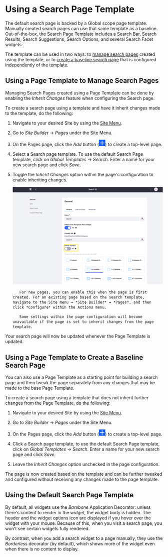 # Using a Search Page Template

The default search page is backed by a Global scope page template. Manually created search pages can use that same template as a baseline. Out-of-the-box, the Search Page Template includes a Search Bar, Search Results, Search Suggestions, Search Options, and several Search Facet widgets:

<!-- Please update image without Lunar Resort. ![The Search Page template gets you up and running.](./using-a-search-page-template/images/01.png) -->

The template can be used in two ways: to [manage search pages](#using-a-page-template-to-manage-search-pages) created using the template, or to [create a baseline search page](#using-a-page-template-to-create-a-baseline-search-page) that is configured independently of the template.

## Using a Page Template to Manage Search Pages

Managing Search Pages created using a Page Template can be done by enabling the *Inherit Changes* feature when configuring the Search page.

To create a search page using a template and have it inherit changes made to the template, do the following:

1. Navigate to your desired Site by using the [Site Menu](../../../getting-started/navigating-dxp.md#site-menu).

1. Go to *Site Builder* &rarr; *Pages* under the Site Menu.

1. On the Pages page, click the *Add* button (![Add](../../../images/icon-add.png)) to create a top-level page.

1. Select a Search page template. To use the default Search Page template, click on *Global Templates* &rarr; *Search*. Enter a name for your new search page and click *Save*.

1. Toggle the _Inherit Changes_ option within the page's configuration to enable inheriting changes.

    ![Click Inherit Changes to enable this feature.](./using-a-search-page-template/images/02.png)

    ```tip::
       For new pages, you can enable this when the page is first created. For an existing page based on the search template, navigate to the Site menu → *Site Builder* → *Pages*, and then click *Configure* within the Actions menu.
    ```

    ```warning::
       Some settings within the page configuration will become unavailable if the page is set to inherit changes from the page template.
    ```

Your search page will now be updated whenever the Page Template is updated.

## Using a Page Template to Create a Baseline Search Page

You can also use a Page Template as a starting point for building a search page and then tweak the page separately from any changes that may be made to the base Page Template.

To create a search page using a template that does not inherit further changes from the Page Template, do the following:

1. Navigate to your desired Site by using the [Site Menu](../../../getting-started/navigating-dxp.md#site-menu).

1. Go to *Site Builder* &rarr; *Pages* under the Site Menu.

1. On the Pages page, click the *Add* button (![Add](../../../images/icon-add.png)) to create a top-level page.

1. Click a Search page template, to use the default Search Page template, click on *Global Templates* &rarr; *Search*. Enter a name for your new search page and click *Save*.

1. Leave the _Inherit Changes_ option unchecked in the page configuration.

The page is now created based on the template and can be further tweaked and configured without receiving any changes made to the page template.

## Using the Default Search Page Template

By default, all widgets use the _Barebone_ Application Decorator: unless there's content to render in the widget, the widget body is hidden. The header and the widget options icon are displayed if you hover over the widget with your mouse. Because of this, when you visit a search page, you won't see certain widgets fully rendered.

<!-- A screenshot or two comparing/contrasting the apperaance of Barebone vs. Borderless would be helpful -->

By contrast, when you add a search widget to a page manually, they use the _Borderless_ decorator (by default), which shows more of the widget even when there is no content to display.
